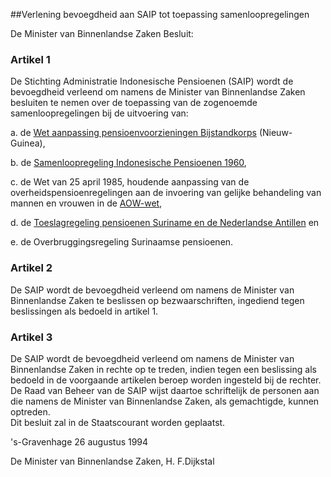 <meta http-equiv='Content-Type' content='text/html; charset=utf-8' />

##Verlening bevoegdheid aan SAIP tot toepassing samenloopregelingen

De Minister van Binnenlandse Zaken  Besluit:    

### Artikel  1  

De Stichting Administratie Indonesische Pensioenen (SAIP) wordt de bevoegdheid verleend om namens de Minister van Binnenlandse Zaken besluiten te nemen over de toepassing van de zogenoemde samenloopregelingen bij de uitvoering van: 

a. de [Wet aanpassing pensioenvoorzieningen Bijstandkorps](../../../../../../../../../wet/wet/aanpassing/pensioenvoorzieningen/bijstandkorps/BWBR0002507/README.md) (Nieuw-Guinea),  

b. de [Samenloopregeling Indonesische Pensioenen 1960](../../../../../../../../../wet/samenloopregeling/indonesische/pensioenen/1960/BWBR0002414/README.md),  

c. de Wet van 25 april 1985, houdende aanpassing van de overheidspensioenregelingen aan de invoering van gelijke behandeling van mannen en vrouwen in de [AOW-wet](../../../../../../../../../wet/algemene/ouderdomswet/BWBR0002221/README.md),  

d. de [Toeslagregeling pensioenen Suriname en de Nederlandse Antillen](../../../../../../../../../rijksKB/toeslagregeling/pensioenen/suriname/en/nederlandse/antillen/BWBR0002574/README.md) en  

e. de Overbruggingsregeling Surinaamse pensioenen.    

### Artikel  2  

De SAIP wordt de bevoegdheid verleend om namens de Minister van Binnenlandse Zaken te beslissen op bezwaarschriften, ingediend tegen beslissingen als bedoeld in artikel 1.  

### Artikel  3  

De SAIP wordt de bevoegdheid verleend om namens de Minister van Binnenlandse Zaken in rechte op te treden, indien tegen een beslissing als bedoeld in de voorgaande artikelen beroep worden ingesteld bij de rechter. De Raad van Beheer van de SAIP wijst daartoe schriftelijk de personen aan die namens de Minister van Binnenlandse Zaken, als gemachtigde, kunnen optreden.  
Dit besluit zal in de Staatscourant worden geplaatst.   

's-Gravenhage 
26 augustus 1994    

De 
Minister van Binnenlandse Zaken, 
H. F.Dijkstal    
